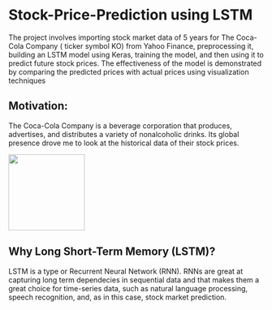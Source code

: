# Stock-Price-Prediction using LSTM

The project involves importing stock market data of 5 years for The Coca-Cola Company ( ticker symbol KO) from Yahoo Finance, preprocessing it, building an LSTM model using Keras, training the model, and then using it to predict future stock prices. The effectiveness of the model is demonstrated by comparing the predicted prices with actual prices using visualization techniques

## Motivation: 
The Coca-Cola Company is a beverage corporation that produces, advertises, and distributes a variety of nonalcoholic drinks. Its global presence drove me to look at the historical data of their stock prices.

   <img src="https://github.com/rominat/Stock-Price-Prediction/assets/40639100/7e01b020-3c42-4f7a-b573-9793297b8a7d" width="150">
</div>

## Why Long Short-Term Memory (LSTM)?
LSTM is a type or Recurrent Neural Network (RNN). RNNs are great at capturing long term dependecies in sequential data and that makes them a great choice for time-series data, such as natural language processing, speech recognition, and, as in this case, stock market prediction.


